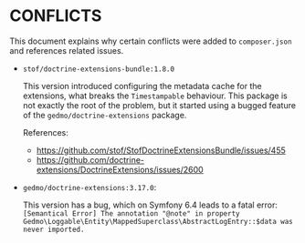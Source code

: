 # CONFLICTS

This document explains why certain conflicts were added to `composer.json` and
references related issues.

- `stof/doctrine-extensions-bundle:1.8.0`

  This version introduced configuring the metadata cache for the extensions, what breaks the `Timestampable` behaviour.
  This package is not exactly the root of the problem, but it started using a bugged feature of the `gedmo/doctrine-extensions` package.

  References:

    - https://github.com/stof/StofDoctrineExtensionsBundle/issues/455
    - https://github.com/doctrine-extensions/DoctrineExtensions/issues/2600

- `gedmo/doctrine-extensions:3.17.0`:

  This version has a bug, which on Symfony 6.4 leads to a fatal error:
  `[Semantical Error] The annotation "@note" in property Gedmo\Loggable\Entity\MappedSuperclass\AbstractLogEntry::$data was never imported.`
